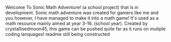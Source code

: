 Welcome To Sonic Math Adventure! (a school project) that is in development. Sonic math adventure was created for gamers like me and you however, I have managed to make it into a math game! It's used as a math resource mainly aimed at 
year 3-16. (school year). Created by crystallisedmoon45, this game can be pushed quite far as it runs on mutiple coding lanquages! readme still being constructed
